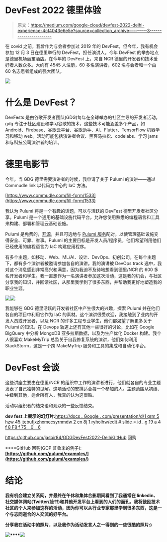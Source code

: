 # DevFest 2022 德里体验

> 原文：<https://medium.com/google-cloud/devfest-2022-delhi-experience-4cf4043e6e5e?source=collection_archive---------3----------------------->

在 covid 之前，我曾作为与会者参加过 2019 年的 DevFest，但今年，我有机会参加 12 月 3 日在德里举行的 DevFest，担任演讲人。今年 DevFest 的举办地点是德里机场丽笙酒店。在今年的 DevFest 上，来自 NCR 德里的开发者和技术爱好者人数众多。大约有 4545 人注册，60 多名演讲者，602 名与会者和一个由 60 名志愿者组成的强大团队。

![](img/5686cfc656655cba060b7cbde8d98347.png)

# 什么是 DevFest？

DevFests 是由谷歌开发者团队(GDG)每年在全球举办的社区主导的开发者活动。gdg 专注于社区建设和学习谷歌的技术，这些技术可能涵盖多个产品，如 Android、Firebase、谷歌云平台、谷歌助手、AI、Flutter、TensorFlow 机器学习和移动 web。活动可能包括演讲者会议、黑客马拉松、codelabs、学习 jams 和与科技公司演讲者的培训。

# 德里电影节

今年，当 GDG 德里需要演讲者的时候，我申请了关于 Pulumi 的演讲——通过 Commudle link 以代码为中心的 IaC 方法。

[https://www.commudle.com/fill-form/1533](https://www.commudle.com/fill-form/1533)

我认为 Pulumi 将是一个有趣的话题，可以与活跃的 DevFest 德里开发者社区分享。Pulumi 是一个通用的基础设施代码平台，允许您使用熟悉的编程语言和工具来构建、部署和管理云基础设施。

Pulumi 是免费的，[开源](https://github.com/pulumi/pulumi)，并且可选地与 [Pulumi 服务](https://www.pulumi.com/docs/intro/pulumi-service/)配对，以使管理基础设施变得安全、可靠、省事。Pulumi 的主要目标是开发人员/程序员，他们希望利用他们已经使用的编程语言为 IaC 构建应用程序。

有多个主题，如移动、Web、ML/AI、设计、DevOps、初创公司，在每个主题下，都有多个演讲者被邀请参加各自的演讲。我的演讲被 DevOps track 选中，我对这个消息感到非常高兴和满意，因为我迫不及待地想看到德里/NCR 的 600 多名开发者和学生。我一直想作为一名演讲者参加这次活动，这是我的机会，与社区分享我的知识，并回馈社区，从那里我学到了很多东西，并帮助我更好地塑造我的职业生涯。

![](img/4845d176db84afccf651cf368ed0ad3b.png)![](img/367576ac4292b424f6c56d94923a788a.png)

我能够在 GDG 德里活跃的开发者社区中产生很大的兴趣，探索 Pulumi 并在他们各自的项目中利用它作为 IaC 的素材。这个演讲很受欢迎，我接触到了业内的开发人员或开发者，以及 NCR 的许多工程专业学生，他们都渴望了解更多关于 Pulumi 的知识。在 Devops 轨道上还有其他一些很好的讨论，比如在 Google BigQuery 中分析 MongoDB 亚多拉斯数据，以及为生产优化 Docker 构建。我个人很喜欢 MakeMyTrip 总监关于自我修复系统的演讲，他们如何利用 StackStorm，这是一个跨 MakeMyTrip 服务和工具的集成和自动化平台。

# DevFest 会谈

这些讲座主要由在德里/NCR 的组织中工作的演讲者进行，他们就各自的专业主题发表了自己独特的见解。这项活动的安排适合每一个参加的人。主题范围从初级、中级到其他，适合所有人，我真的认为这很酷。

活动以组织者的结束语和观众的一些反馈结束。

**dev fest 上展示的幻灯片:**[https://docs . Google . com/presentation/d/1 qrm 5 hzw 45 jtebufjxzhxmecsyrnmdw 2 cn 8j 1 ryholhw/edit # slide = id . g 19 a 4 f 8 F8 f 75 _ 0 _ 6](https://docs.google.com/presentation/d/1QRm5HZw45JteBUFJxZHxMeCSYRnmDW2Cn8J1rYhOLhw/edit#slide=id.g19a4f8f8f75_0_6)

https://github.com/jasbir84/GDGDevFest2022-DelhiGitHub 回购

****GitHub 回购(GCP 普鲁米的例子):**[https://github.com/pulumi/examples/](https://github.com/pulumi/examples/)**

# **结论**

**我有机会建立关系网，并最终在午休和集体合影期间看到了我通常在 linkedin、社交媒体网站(Twitter/脸书)和其他开发平台上看到的人们的面孔。我将鼓励技术社区的个人来参加这样的活动，因为你可以从行业专家那里学到很多东西，这是一个与志同道合的人交流的好平台。**

**分享我在活动中的照片，以及我作为活动发言人之一得到的一些很酷的照片:)**

**![](img/a3e782c0ff7d804aa06ed48cf558cb8a.png)****![](img/fb016da91c852d778107eee0a5d4779d.png)**